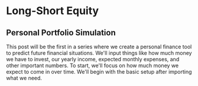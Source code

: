 # Long-Short Equity

## Personal Portfolio Simulation

This post will be the first in a series where we create a personal finance tool to predict future financial situations. We'll input things like how much money we have to invest, our yearly income, expected monthly expenses, and other important numbers. To start, we'll focus on how much money we expect to come in over time. We'll begin with the basic setup after importing what we need.
